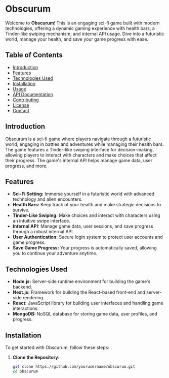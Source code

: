 # Obscurum

Welcome to **Obscurum**! This is an engaging sci-fi game built with modern technologies, offering a dynamic gaming experience with health bars, a Tinder-like swiping mechanism, and internal API usage. Dive into a futuristic world, manage your health, and save your game progress with ease.

## Table of Contents

- [Introduction](#introduction)
- [Features](#features)
- [Technologies Used](#technologies-used)
- [Installation](#installation)
- [Usage](#usage)
- [API Documentation](#api-documentation)
- [Contributing](#contributing)
- [License](#license)
- [Contact](#contact)

## Introduction

Obscurum is a sci-fi game where players navigate through a futuristic world, engaging in battles and adventures while managing their health bars. The game features a Tinder-like swiping interface for decision-making, allowing players to interact with characters and make choices that affect their progress. The game's internal API helps manage game data, user progress, and more.

## Features

- **Sci-Fi Setting:** Immerse yourself in a futuristic world with advanced technology and alien encounters.
- **Health Bars:** Keep track of your health and make strategic decisions to survive.
- **Tinder-Like Swiping:** Make choices and interact with characters using an intuitive swipe interface.
- **Internal API:** Manage game data, user sessions, and save progress through a robust internal API.
- **User Authentication:** Secure login system to protect user accounts and game progress.
- **Save Game Progress:** Your progress is automatically saved, allowing you to continue your adventure anytime.

## Technologies Used

- **Node.js:** Server-side runtime environment for building the game's backend.
- **Next.js:** Framework for building the React-based front-end and server-side rendering.
- **React:** JavaScript library for building user interfaces and handling game interactions.
- **MongoDB:** NoSQL database for storing game data, user profiles, and progress.

## Installation

To get started with Obscurum, follow these steps:

1. **Clone the Repository:**
   ```bash
   git clone https://github.com/yourusername/obscurum.git
   cd obscurum
